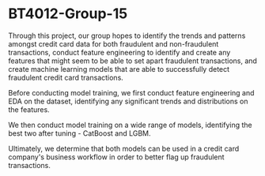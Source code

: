 # BT4012-Group-15

Through this project, our group hopes to identify the trends and patterns amongst credit card data for both fraudulent and non-fraudulent transactions, conduct feature engineering to identify and create any features that might seem to be able to set apart fraudulent transactions, and create machine learning models that are able to successfully detect fraudulent credit card transactions.

Before conducting model training, we first conduct feature engineering and EDA on the dataset, identifying any significant trends and distributions on the features.

We then conduct model training on a wide range of models, identifying the best two after tuning - CatBoost and LGBM.

Ultimately, we determine that both models can be used in a credit card company's business workflow in order to better flag up fraudulent transactions.
